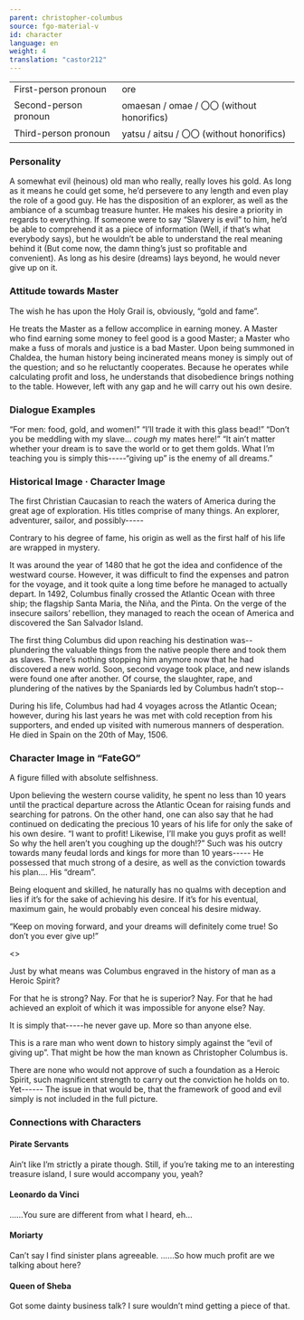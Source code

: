 ```yaml
---
parent: christopher-columbus
source: fgo-material-v
id: character
language: en
weight: 4
translation: "castor212"
---
```


<table>
  <tr><td>First-person pronoun</td><td>ore</td></tr>
  <tr><td>Second-person pronoun</td><td>omaesan / omae / 〇〇 (without honorifics)</td></tr>
  <tr><td>Third-person pronoun</td><td>yatsu / aitsu / 〇〇 (without honorifics)</td></tr>
</table>

### Personality

A somewhat evil (heinous) old man who really, really loves his gold.
As long as it means he could get some, he’d persevere to any length and even play the role of a good guy.
He has the disposition of an explorer, as well as the ambiance of a scumbag treasure hunter.
He makes his desire a priority in regards to everything.
If someone were to say “Slavery is evil” to him, he’d be able to comprehend it as a piece of information (Well, if that’s what everybody says), but he wouldn’t be able to understand the real meaning behind it (But come now, the damn thing’s just so profitable and convenient).
As long as his desire (dreams) lays beyond, he would never give up on it.

### Attitude towards Master

The wish he has upon the Holy Grail is, obviously, “gold and fame”.

He treats the Master as a fellow accomplice in earning money.
A Master who find earning some money to feel good is a good Master; a Master who make a fuss of morals and justice is a bad Master.
Upon being summoned in Chaldea, the human history being incinerated means money is simply out of the question; and so he reluctantly cooperates.
Because he operates while calculating profit and loss, he understands that disobedience brings nothing to the table.
However, left with any gap and he will carry out his own desire.

### Dialogue Examples

“For men: food, gold, and women!”
“I’ll trade it with this glass bead!”
“Don’t you be meddling with my slave… *cough* my mates here!”
“It ain’t matter whether your dream is to save the world or to get them golds. What I’m teaching you is simply this-----“giving up” is the enemy of all dreams.”

### Historical Image · Character Image

The first Christian Caucasian to reach the waters of America during the great age of exploration.
His titles comprise of many things.
An explorer, adventurer, sailor, and possibly-----

Contrary to his degree of fame, his origin as well as the first half of his life are wrapped in mystery.

It was around the year of 1480 that he got the idea and confidence of the westward course.
However, it was difficult to find the expenses and patron for the voyage, and it took quite a long time before he managed to actually depart.
In 1492, Columbus finally crossed the Atlantic Ocean with three ship; the flagship Santa Maria, the Niña, and the Pinta. On the verge of the insecure sailors’ rebellion, they managed to reach the ocean of America and discovered the San Salvador Island.

The first thing Columbus did upon reaching his destination was--
plundering the valuable things from the native people there and took them as slaves.
There’s nothing stopping him anymore now that he had discovered a new world.
Soon, second voyage took place, and new islands were found one after another.
Of course, the slaughter, rape, and plundering of the natives by the Spaniards led by Columbus hadn’t stop--

During his life, Columbus had had 4 voyages across the Atlantic Ocean; however, during his last years he was met with cold reception from his supporters, and ended up visited with numerous manners of desperation.
He died in Spain on the 20th of May, 1506.

### Character Image in “FateGO”

A figure filled with absolute selfishness.

Upon believing the western course validity, he spent no less than 10 years until the practical departure across the Atlantic Ocean for raising funds and searching for patrons.
On the other hand, one can also say that he had continued on dedicating the precious 10 years of his life for only the sake of his own desire.
“I want to profit! Likewise, I’ll make you guys profit as well! So why the hell aren’t you coughing up the dough!?”
Such was his outcry towards many feudal lords and kings for more than 10 years-----
He possessed that much strong of a desire, as well as the conviction towards his plan…. His “dream”.

Being eloquent and skilled, he naturally has no qualms with deception and lies if it’s for the sake of achieving his desire.
If it’s for his eventual, maximum gain, he would probably even conceal his desire midway.

“Keep on moving forward, and your dreams will definitely come true! So don’t you ever give up!”

<>

Just by what means was Columbus engraved in the history of man as a Heroic Spirit?

For that he is strong? Nay.
For that he is superior? Nay.
For that he had achieved an exploit of which it was impossible for anyone else? Nay.

It is simply that-----he never gave up. More so than anyone else.

This is a rare man who went down to history simply against the “evil of giving up”.
That might be how the man known as Christopher Columbus is.

There are none who would not approve of such a foundation as a Heroic Spirit, such magnificent strength to carry out the conviction he holds on to. Yet------
The issue in that would be, that the framework of good and evil simply is not included in the full picture.

### Connections with Characters

#### Pirate Servants

Ain’t like I’m strictly a pirate though.
Still, if you’re taking me to an interesting treasure island, I sure would accompany you, yeah?

#### Leonardo da Vinci

……You sure are different from what I heard, eh…

#### Moriarty

Can’t say I find sinister plans agreeable.
……So how much profit are we talking about here?

#### Queen of Sheba

Got some dainty business talk?
I sure wouldn’t mind getting a piece of that.
